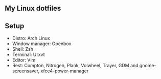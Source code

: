 My Linux dotfiles
------------------------

Setup
-----
* Distro: Arch Linux
* Window manager: Openbox
* Shell: Zsh
* Terminal: Urxvt
* Editor: Vim
* Rest: Compton, Nitrogen, Plank, Volwheel, Trayer, GDM and gnome-screensaver, xfce4-power-manager
